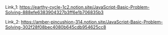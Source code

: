 Link_1: https://earthy-cycle-1c2.notion.site/JavaScript-Basic-Problem-Solving-888efe6383904327b3ff6e1b706835b3

Link_2: https://amber-pincushion-314.notion.site/JavaScript-Basic-Problem-Solving-302f28f08bec4080b645cdb954625cc8
